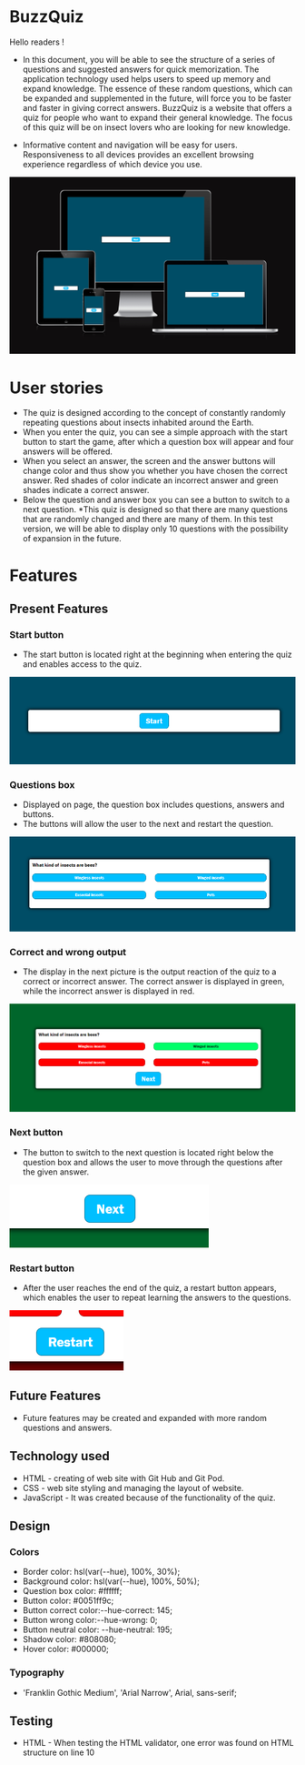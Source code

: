 # BuzzQuiz

Hello readers !

* In this document, you will be able to see the structure of a series of questions and suggested answers for quick memorization. The application technology used helps users to speed up memory and expand knowledge. The essence of these random questions, which can be expanded and supplemented in the future, will force you to be faster and faster in giving correct answers. BuzzQuiz is a website that offers a quiz for people who want to expand their general knowledge. The focus of this quiz will be on insect lovers who are looking for new knowledge.

* Informative content and navigation will be easy for users.
Responsiveness to all devices provides an excellent browsing experience regardless of which device you use.

![Screen responsiveness](/media/am_i_responsive.png)

# User stories

* The quiz is designed according to the concept of constantly randomly repeating questions about insects inhabited around the Earth.
* When you enter the quiz, you can see a simple approach with the start button to start the game, after which a question box will appear and four answers will be offered.
* When you select an answer, the screen and the answer buttons will change color and thus show you whether you have chosen the correct answer. Red shades of color indicate an incorrect answer and green shades indicate a correct answer.
* Below the question and answer box you can see a button to switch to a next question.
*This quiz is designed so that there are many questions that are randomly changed and there are many of them. In this test version, we will be able to display only 10 questions with the possibility of expansion in the future.

# Features

## Present Features

### Start button

* The start button is located right at the beginning when entering the quiz and enables access to the quiz.

![Start button](/media/start_button.png)

### Questions box

* Displayed on page, the question box includes questions, answers and buttons.
* The buttons will allow the user to the next and restart the question.

![Question and answer box](/media/question_answer_box.png)

### Correct and wrong output

* The display in the next picture is the output reaction of the quiz to a correct or incorrect answer. The correct answer is displayed in green, while the incorrect answer is displayed in red.

![Correct and wrong output](/media/correct_wrong_answers.png)

### Next button

* The button to switch to the next question is located right below the question box and allows the user to move through the questions after the given answer.

![Next button](/media/next_q_button.png)

### Restart button

* After the user reaches the end of the quiz, a restart button appears, which enables the user to repeat learning the answers to the questions.

![Restart button](/media/restart_button.png)

## Future Features

* Future features may be created and expanded with more random questions and answers.

## Technology used

* HTML - creating of web site with Git Hub and Git Pod.
* CSS - web site styling and managing the layout of website.
* JavaScript - It was created because of the functionality of the quiz.

## Design

### Colors

* Border color: hsl(var(--hue), 100%, 30%);
* Background color: hsl(var(--hue), 100%, 50%);
* Question box color: #ffffff; 
* Button color: #0051ff9c;
* Button correct color:--hue-correct: 145;
* Button wrong color:--hue-wrong: 0;
* Button neutral color: --hue-neutral: 195;
* Shadow color: #808080;
* Hover color: #000000;

### Typography

* 'Franklin Gothic Medium', 'Arial Narrow', Arial, sans-serif;

## Testing

* HTML - When testing the HTML validator, one error was found on HTML structure on line 10 <script> was wrongly linked, I made the correction by linking the script document correctly. Testing was done through the official W3C validator.
* CSS - No errors were found when passing through the official Jigsaw validator.
* JavaScript - No errors were found when passing through the official Jshint validator.
   - The following metrics were returned:
     -There are 11 functions in this file.
     -Function with the largest signature take 2 arguments, while the median is 1.
     -Largest function has 8 statements in it, while the median is 2.
     -The most complex function has a cyclomatic complexity value of 2 while the median is 1.

### Validator Testing

* HTML [W3C validator](https://validator.w3.org/)
* CSS [(Jigsaw) validator ](https://jigsaw.w3.org/css-validator/)
* JavaScript [(Jshint) validator ](https://jshint.com/)

### Layout and Design Testing

* The content is well structured and aligned.
* Website layout and design reviewed.
* Tested quiz responsiveness by resizing the browser window or using developer tools to simulate different device sizes.

### Functionality

* Checked if all interactive elements are functional.
* All user inputs tested and ensured to produce expected outputs.

### Bugs:

* The error was found on HTML structure on line 10 <script> was wrongly linked.

#### Fixed:

* I solved the error correction by linking the script document correctly.

#### Unfixed: 

* None

## Deployment

* Live link: 
[BuzzQuiz](https://github.com/ROCK3879/BuzzQuiz.git/)

## Fork a GitHub Repository

* To fork a repo, log in to your account and then go to the repository. In the top-right corner of the window, there is a "Fork" button with a number to the right of it, which represents the number of times the repository has been forked. Go ahead and click that button.
* A message will briefly appear letting you know that the forking process has started. It only takes a few seconds to fork the repo.
* You're now safe to make any changes to the code in your forked repository that you like. To do so, just clone the forked repository to your local machine and get busy!

## Credits 

### Content

* The Favicon was taken from [Favicon.io](https://favicon.io/)

### Media

* Photos used from this open source website

Enjoy!

